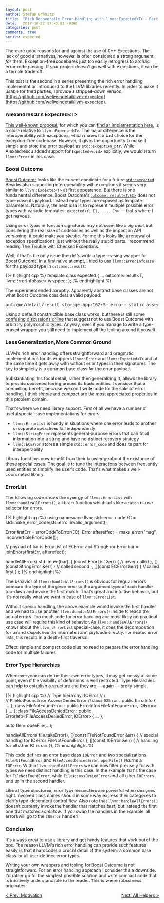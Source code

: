 ```yaml
---
layout: post
author: Stefan Gränitz
title:  "Rich Recoverable Error Handling with llvm::Expected<T> — Part 2"
date:   2017-10-22 17:43:01 +0200
categories: post
comments: true
series: expected
---
```


There are good reasons for and against the use of C++ Exceptions. The lack of good alternatives, however, is often considered a strong argument _for_ them. Exception-free codebases just too easily retrogress to archaic error code passing. If your project doesn't go well with exceptions, it can be a terrible trade-off.

This post is the second in a series presenting the rich error handling implementation introduced to the LLVM libraries recently. In order to make it usable for third parties, I provide a stripped-down version:
[https://github.com/weliveindetail/llvm-expected](https://github.com/weliveindetail/llvm-expected).

### Alexandrescu's Expected&lt;T&gt;

[This well-known proposal](https://onedrive.live.com/?cid=F1B8FF18A2AEC5C5&id=F1B8FF18A2AEC5C5%211158&parId=root&o=OneUp), for which you can [find an implementation here](https://github.com/martinmoene/spike-expected/tree/master/alexandrescu), is a close relative to `llvm::Expected<T>`. The major difference is the interoperability with exceptions, which makes it a bad choice for the exception-free codebase. However, it gives the opportunity to make it simple and store the error payload as [`std::exception_ptr`](http://en.cppreference.com/w/cpp/error/exception_ptr). While Alexandrescu added support for `Expected<void>` explicitly, we would return `llvm::Error` in this case.

### Boost Outcome

[Boost Outcome](https://ned14.github.io/outcome/) looks like the current candidate for a future [`std::expected`](http://www.open-std.org/jtc1/sc22/wg21/docs/papers/2017/p0323r2.pdf). Besides also supporting interoperability with exceptions it seems very similar to `llvm::Expected<T>` at first appearance. But there is one fundamental difference: Boost Outcome's [`outcome::result<T,EC>`](https://ned14.github.io/outcome/tutorial/result/) does not type-erase its payload. Instead error types are exposed as template parameters. Naturally, the next idea is to represent multiple possible error types with variadic templates: `expected<Y, E1, ..., En>` — that's where I get nervous.

Using error types in function signatures may not seem like a big deal, but considering the real size of codebases as well as the impact on API versioning, it could make you skeptic. For me this looks like a renewal of exception specifications, just without the really stupid parts. I recommend reading [The Trouble with Checked Exceptions](http://www.artima.com/intv/handcuffsP.html).

Well, if that's the only issue then let's write a type-erasing wrapper for Boost Outcome! In a first naive attempt, I tried to use `llvm::ErrorInfoBase` for the payload type in `outcome::result`:

{% highlight cpp %}
template <class T>
class expected {
  ...
  outcome::result<T, llvm::ErrorInfoBase> wrappee;
};
{% endhighlight %}

The experiment ended abruptly. Apparently abstract base classes are not what Boost Outcome considers a valid payload:
<pre>
outcome/detail/result_storage.hpp:162:5: error: static_assert failed "The type S must be void or default constructible"
</pre>

Using a default constructible base class works, but there is still [some confusing discussions online](https://www.reddit.com/r/cpp/comments/5qzxdy/reasons_why_expectedt_e_should_always_use/) that suggest not to use Boost Outcome with arbitrary polymorphic types. Anyway, even if you manage to write a type-erased wrapper you still need to implement all the tooling around it youself.


### Less Generalization, More Common Ground

LLVM's rich error handling offers straightforward and pragmatic implementations for its wrappers `llvm::Error` and `llvm::Expected<T>` and at the same time it gets away with without error types in their signatures. The key to simplicity is a common base class for the error payload.

Substantiating this focal detail, rather then generalizing it, allows the library to provide seasoned tooling around its basic entities. I consider that a compelling benefit, because we don't write code for the sake of error handling. I think _simple_ and _compact_ are the most appreciated properties in this problem domain.

That's where we need library support. First of all we have a number of useful special-case implementations for errors:

* `llvm::ErrorList` is handy in situations where one error leads to another or separate operations fail independently
* `llvm::StringError` represents general-purpose errors that can fit all information into a string and have no distinct recovery strategy
* `llvm::ECError` stores a simple `std::error_code` and does its part for interoperability

Library functions now benefit from their knowledge about the existance of these special cases. The goal is to tune the interactions between frequently used entities to simplify the user's code. That's what makes a well-coordinated library.


### ErrorList

The following code shows the synergy of `llvm::ErrorList` with `llvm::handleAllErrors()`, a library function which acts like a `catch` clause selector for errors.

{% highlight cpp %}
using namespace llvm;
std::error_code EC = std::make_error_code(std::errc::invalid_argument);

Error firstErr = errorCodeToError(EC);
Error aftereffect = make_error<StringError>("msg", inconvertibleErrorCode());

// payload of bar is ErrorList of ECError and StringError
Error bar = joinErrors(firstErr, aftereffect);

handleAllErrors(
  std::move(bar),
  [](const ErrorList &err) {
    // never called
  },
  [](const StringError &err) {
    // called second
  },
  [](const ECError &err) {
    // called first
  }
);
{% endhighlight %}

The behavior of `llvm::handleAllErrors()` is obvious for regular errors: compare the type of the given error to the argument type of each handler top-down and invoke the first match. That's great and intuitive behavior, but it's not really what we want in case of `llvm::ErrorList`.

Without special handling, the above example would invoke the first handler and we had to use another `llvm::handleAllErrors()` inside to reach the actual errors. Too much code for error handling and most likely no practical use case will require this kind of behavior. As `llvm::handleAllErrors()` knows about the `llvm::ErrorList` special-case, it does the decomposition for us and dispatches the internal errors' payloads directly. For nested error lists, this results in a depth-first traversal.

Effect: simple and compact code plus no need to prepare the error handling code for multiple failures.


### Error Type Hierarchies

When everyone can define their own error types, it may get messy at some point, even if the visibility of definitions is well restricted. Type Hierarchies can help to establish a structure and they are — again — pretty simple.

{% highlight cpp %}
// Type hierarchy:      IOError
//                     /       \
//      FileNotFoundError     AccessDeniedError
//
class IOError : public ErrorInfo<IOError> { ... };
class FileNotFoundError : public ErrorInfo<FileNotFoundError, IOError> { ... };
class FileAccessDeniedError : public ErrorInfo<FileAccessDeniedError, IOError> { ... };

auto file = openFile(...);

handleAllErrors(
  file.takeError(),
  [](const FileNotFoundError &err) {
    // special handling for IO error FileNotFoundError
  },
  [](const IOError &err) {
    // handling for all other IO errors
  });
{% endhighlight %}

This code defines an error base class `IOError` and two specializations `FileNotFoundError` and `FileAccessDeniedError`. `openFile()` returns a `IOError`. Within `llvm::handleAllErrors` we can now filter precisely for with types we need distinct handling in this case. In the example that's the case for `FileNotFoundError`, while `FileAccessDeniedError` and all other `IOError`s end up in the second handler.

Like all type structures, error type hierarchies are powerful when designed right. Involved class names should in some way express their categories to clarify type-dependent control flow. Also note that `llvm::handleAllErrors()` doesn't currently invoke the handler that matches *best*, but instead the first one that matches *somehow*. If you swap the handlers in the example, all errors will go to the `IOError` handler!


### Conclusion

It's always great to use a library and get handy features that work out of the box. The reason LLVM's rich error handling can provide such features easily, is that it hardcodes a crucial detail of the system: a common base class for all user-defined error types.

Writing your own wrappers and tooling for Boost Outcome is not straightforward. For an error handling approach I consider this a downside. I'd rather go for the simplest possible solution and write compact code that is intuitively understandable to the reader. This is where robustness originates.

<a style="float: left;" href="{{ site.baseurl }}{% post_url 2017-09-06-llvm-expected-basics %}">&lt; Prev: Motivation</a>
<a style="float: right;" href="{{ site.baseurl }}{% post_url 2017-10-28-llvm-expected-helpers %}">Next: All Helpers &gt;</a>
<br>
